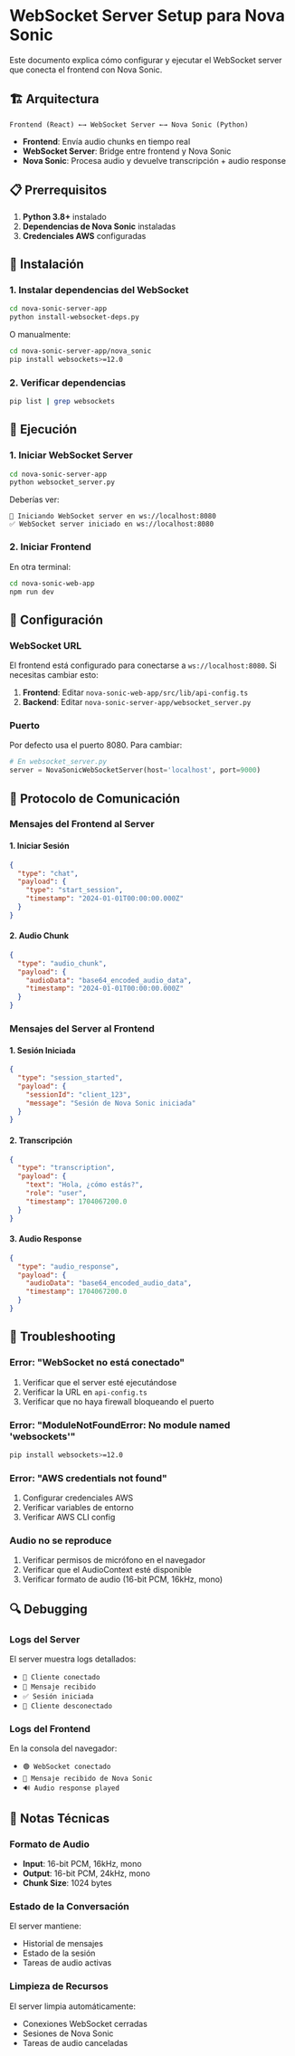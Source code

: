 # WebSocket Server Setup para Nova Sonic

Este documento explica cómo configurar y ejecutar el WebSocket server que conecta el frontend con Nova Sonic.

## 🏗️ Arquitectura

```
Frontend (React) ←→ WebSocket Server ←→ Nova Sonic (Python)
```

- **Frontend**: Envía audio chunks en tiempo real
- **WebSocket Server**: Bridge entre frontend y Nova Sonic
- **Nova Sonic**: Procesa audio y devuelve transcripción + audio response

## 📋 Prerrequisitos

1. **Python 3.8+** instalado
2. **Dependencias de Nova Sonic** instaladas
3. **Credenciales AWS** configuradas

## 🚀 Instalación

### 1. Instalar dependencias del WebSocket

```bash
cd nova-sonic-server-app
python install-websocket-deps.py
```

O manualmente:

```bash
cd nova-sonic-server-app/nova_sonic
pip install websockets>=12.0
```

### 2. Verificar dependencias

```bash
pip list | grep websockets
```

## 🎯 Ejecución

### 1. Iniciar WebSocket Server

```bash
cd nova-sonic-server-app
python websocket_server.py
```

Deberías ver:
```
🚀 Iniciando WebSocket server en ws://localhost:8080
✅ WebSocket server iniciado en ws://localhost:8080
```

### 2. Iniciar Frontend

En otra terminal:

```bash
cd nova-sonic-web-app
npm run dev
```

## 🔧 Configuración

### WebSocket URL

El frontend está configurado para conectarse a `ws://localhost:8080`. Si necesitas cambiar esto:

1. **Frontend**: Editar `nova-sonic-web-app/src/lib/api-config.ts`
2. **Backend**: Editar `nova-sonic-server-app/websocket_server.py`

### Puerto

Por defecto usa el puerto 8080. Para cambiar:

```python
# En websocket_server.py
server = NovaSonicWebSocketServer(host='localhost', port=9000)
```

## 📡 Protocolo de Comunicación

### Mensajes del Frontend al Server

#### 1. Iniciar Sesión
```json
{
  "type": "chat",
  "payload": {
    "type": "start_session",
    "timestamp": "2024-01-01T00:00:00.000Z"
  }
}
```

#### 2. Audio Chunk
```json
{
  "type": "audio_chunk",
  "payload": {
    "audioData": "base64_encoded_audio_data",
    "timestamp": "2024-01-01T00:00:00.000Z"
  }
}
```

### Mensajes del Server al Frontend

#### 1. Sesión Iniciada
```json
{
  "type": "session_started",
  "payload": {
    "sessionId": "client_123",
    "message": "Sesión de Nova Sonic iniciada"
  }
}
```

#### 2. Transcripción
```json
{
  "type": "transcription",
  "payload": {
    "text": "Hola, ¿cómo estás?",
    "role": "user",
    "timestamp": 1704067200.0
  }
}
```

#### 3. Audio Response
```json
{
  "type": "audio_response",
  "payload": {
    "audioData": "base64_encoded_audio_data",
    "timestamp": 1704067200.0
  }
}
```

## 🐛 Troubleshooting

### Error: "WebSocket no está conectado"

1. Verificar que el server esté ejecutándose
2. Verificar la URL en `api-config.ts`
3. Verificar que no haya firewall bloqueando el puerto

### Error: "ModuleNotFoundError: No module named 'websockets'"

```bash
pip install websockets>=12.0
```

### Error: "AWS credentials not found"

1. Configurar credenciales AWS
2. Verificar variables de entorno
3. Verificar AWS CLI config

### Audio no se reproduce

1. Verificar permisos de micrófono en el navegador
2. Verificar que el AudioContext esté disponible
3. Verificar formato de audio (16-bit PCM, 16kHz, mono)

## 🔍 Debugging

### Logs del Server

El server muestra logs detallados:
- `🔗 Cliente conectado`
- `📨 Mensaje recibido`
- `✅ Sesión iniciada`
- `🔌 Cliente desconectado`

### Logs del Frontend

En la consola del navegador:
- `🟢 WebSocket conectado`
- `📨 Mensaje recibido de Nova Sonic`
- `🔊 Audio response played`

## 📝 Notas Técnicas

### Formato de Audio

- **Input**: 16-bit PCM, 16kHz, mono
- **Output**: 16-bit PCM, 24kHz, mono
- **Chunk Size**: 1024 bytes

### Estado de la Conversación

El server mantiene:
- Historial de mensajes
- Estado de la sesión
- Tareas de audio activas

### Limpieza de Recursos

El server limpia automáticamente:
- Conexiones WebSocket cerradas
- Sesiones de Nova Sonic
- Tareas de audio canceladas 